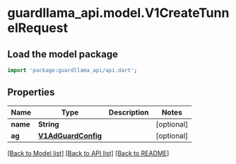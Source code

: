 # guardllama_api.model.V1CreateTunnelRequest

## Load the model package
```dart
import 'package:guardllama_api/api.dart';
```

## Properties
Name | Type | Description | Notes
------------ | ------------- | ------------- | -------------
**name** | **String** |  | [optional] 
**ag** | [**V1AdGuardConfig**](V1AdGuardConfig.md) |  | [optional] 

[[Back to Model list]](../README.md#documentation-for-models) [[Back to API list]](../README.md#documentation-for-api-endpoints) [[Back to README]](../README.md)


